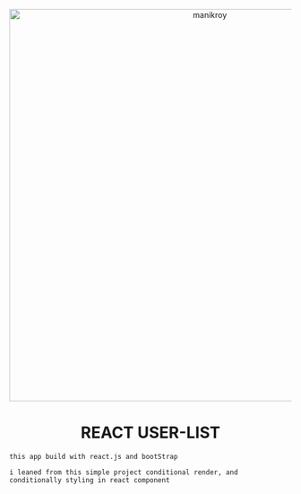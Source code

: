 <p align="center">
  <a href="https://manik-friends-list.netlify.app/">
    <img alt="manikroy" src="https://i.ibb.co/TKkjWmk/image.png" width="700px" />
  </a>
</p>
<h1 align="center">
 REACT USER-LIST
</h1>


   `this app build with react.js and bootStrap` 
   
   
   `i leaned from this simple project conditional render, and conditionally styling in react component`
